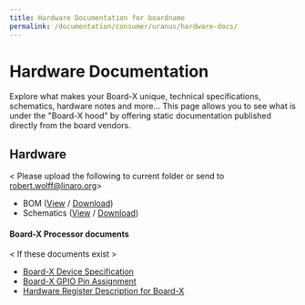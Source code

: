 ```yaml
---
title: Hardware Documentation for boardname
permalink: /documentation/consumer/uranus/hardware-docs/
---
```


# Hardware Documentation

Explore what makes your Board-X unique, technical specifications, schematics, hardware notes and more... This page allows you to see what is under the "Board-X hood" by offering static documentation published directly from the board vendors.

## Hardware

< Please upload the following to current folder or send to robert.wolff@linaro.org>

- BOM ([View]() / [Download]())
- Schematics ([View]() / [Download]())

#### Board-X Processor documents

< If these documents exist >

- [Board-X Device Specification]()
- [Board-X GPIO Pin Assignment]()
- [Hardware Register Description for Board-X]()
